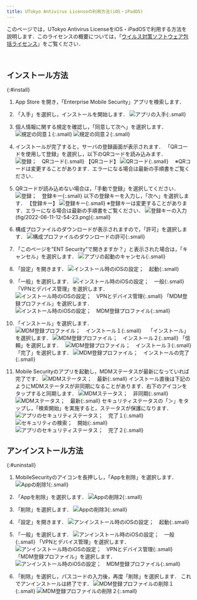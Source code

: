 ```yaml
---
title: UTokyo Antivirus Licenseの利用方法(iOS・iPadOS)
---
```


 このページでは，UTokyo Antivirus LicenseをiOS・iPadOSで利用する方法を説明します．このライセンスの概要については，「[ウイルス対策ソフトウェア包括ライセンス](..)」をご覧ください．
 

 
## インストール方法
{:#install}

1.	App Store を開き，「Enterprise Mobile Security」アプリを検索します．

1.	「入手」を選択し，インストールを開始します．
![アプリの入手](i_1_get_app.png){:.small}
1.	個人情報に関する規定を確認し，「同意して次へ」を選択します．
![規定の同意１](i_2_consent_to_regulations1.png){:.small}
![規定の同意２](i_3_consent_to_regulations2.png){:.small}

1.	インストールが完了すると，サーバの登録画面が表示されます．
「QRコードを使用して登録」を選択し，以下のQRコードを読み込みます．
![登録；　QRコード](i_4_registration_QRcode.png){:.small}
【QRコード】
![QRコード](i_5_QRcode.png){:.small}
　※QRコードは変更することがあります．エラーになる場合は最新の手順書をご覧ください．


1.	QRコードが読み込めない場合は，「手動で登録」を選択してください．
![登録；　登録キー](i_6_registration_registration_key.png){:.small}
以下の登録キーを入力し，「次へ」を選択します．
【登録キー】
![登録キー](i_7_registration_key.png){:.small}
※登録キーは変更することがあります．エラーになる場合は最新の手順書をご覧ください．
![登録キーの入力](i_8_enter_registration_key.png)(fig/2022-06-11-12-54-23.png){:.small}


1.	構成プロファイルのダウンロードが表示されますので，「許可」を選択します．
![構成プロファイルのダウンロードの許可](i_9_profile_download_permission.png){:.small}


1. 「このページを”ENT Security”で開きますか？」と表示された場合は，「キャンセル」を選択します．
![アプリの起動のキャンセル](i_10_cancel_application_launch.png){:.small}
1. 「設定」を開きます．
![インストール時のiOSの設定；　起動](i_11_launch_iOS_settings.png){:.small}

1. 「一般」を選択します．
![インストール時のiOSの設定；　一般](i_12_iOS_settings_general.png){:.small}　　　　　　  
「VPNとデバイス管理」を選択します．
![インストール時のiOSの設定；　VPNとデバイス管理](i_13_iOS_settings_vpn&devicemanagement.png){:.small}
「MDM登録プロファイル」を選択します．
![インストール時のiOSの設定；　MDM登録プロファイル](i_14_iOS_settings_MDM.png){:.small}

1. 「インストール」を選択します．
![MDM登録プロファイル；　インストール１](i_15_MDM_install1.png){:.small}　
「インストール」を選択します．
![MDM登録プロファイル；　インストール２](i_16_MDM_install2.png){:.small}
「信頼」を選択します．　
![MDM登録プロファイル；　インストール３](i_17_MDM_install3.png){:.small}
「完了」を選択します．
![MDM登録プロファイル；　インストールの完了](i_18_MDM_install_end.png){:.small}


1.	Mobile Securityのアプリを起動し，MDMステータスが最新になっていれば完了です．
![MDMステータス；　最新](i_19_MDM_status_latest.png){:.small}
インストール直後は下記のようにMDMステータスが非同期になることがあります．右下のアイコンをタップすると同期します．
![MDMステータス；　非同期](i_20_MDM_status_asynchronous.png){:.small}
![MDMステータス；　最新](i_21_MDM_status_latest.png){:.small}
セキュリティステータスの「＞」をタップし，「検索開始」を実施すると，ステータスが保護になります．
![アプリのセキュリティステータス；　完了１](i_22_app_security_status_end1.png){:.small}
![セキュリティの検索；　開始](i_23_app_security_status_start.png){:.small}
![アプリのセキュリティステータス；　完了２](i_24_app_security_status_end2.png){:.small}


## アンインストール方法
{:#uninstall}

1.	MobileSecurityのアイコンを長押しし，「Appを削除」を選択します．
![Appの削除1](un_1_app_delete1.png){:.small}


1.	「Appを削除」を選択します．
![Appの削除2](un_2_app_delete2.png){:.small}



1.	「削除」を選択します．
![Appの削除3](un_3_app_delete3.png){:.small}


1. 「設定」を開きます．
![アンインストール時のiOSの設定；　起動](un_4_settings_start.png){:.small}



1. 「一般」を選択します．
![アンインストール時のiOSの設定；　一般](un_5_settings_general.png){:.small}
「VPNとデバイス管理」を選択します．　　
![アンインストール時のiOSの設定；　VPNとデバイス管理](un_6_settings_vpn&devicemanagement.png){:.small}
「MDM登録プロファイル」を選択します．
![アンインストール時のiOSの設定；　MDM登録プロファイル](un_7_settings_MDM.png){:.small}



1. 「削除」を選択し，パスコードの入力後，再度「削除」を選択します．
これでアンインストールは終了です．
![MDM登録プロファイルの削除１](un_8_MDM_delete1.png){:.small}
![MDM登録プロファイルの削除２](un_9_MDM_delete2.png){:.small}

